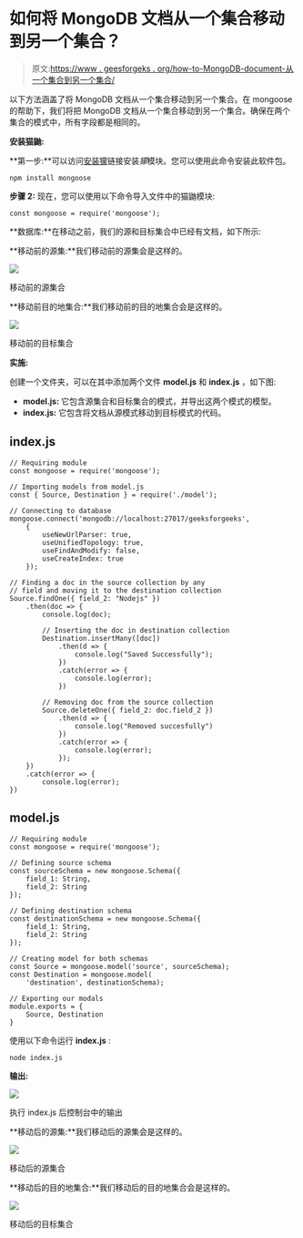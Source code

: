 # 如何将 MongoDB 文档从一个集合移动到另一个集合？

> 原文:[https://www . geesforgeks . org/how-to-MongoDB-document-从一个集合到另一个集合/](https://www.geeksforgeeks.org/how-to-move-mongodb-document-from-one-collections-to-another/)

以下方法涵盖了将 MongoDB 文档从一个集合移动到另一个集合。在 mongoose 的帮助下，我们将把 MongoDB 文档从一个集合移动到另一个集合。确保在两个集合的模式中，所有字段都是相同的。

**安装猫鼬:**

**第一步:**可以访问[安装獴](https://www.npmjs.com/package/mongoose)链接安装*獴*模块。您可以使用此命令安装此软件包。

```
npm install mongoose
```

**步骤 2:** 现在，您可以使用以下命令导入文件中的猫鼬模块:

```
const mongoose = require('mongoose');
```

**数据库:**在移动之前，我们的源和目标集合中已经有文档，如下所示:

**移动前的源集:**我们移动前的源集会是这样的。

![](img/fc80a4d47028bdb7e0ac7573b2516707.png)

移动前的源集合

**移动前目的地集合:**我们移动前的目的地集合会是这样的。

![](img/9bbe1cbf74e16d4f7bb5ecdaf7d196d9.png)

移动前的目标集合

**实施:**

创建一个文件夹，可以在其中添加两个文件 **model.js** 和 **index.js** ，如下图:

*   **model.js:** 它包含源集合和目标集合的模式，并导出这两个模式的模型。
*   **index.js:** 它包含将文档从源模式移动到目标模式的代码。

## index.js

```
// Requiring module
const mongoose = require('mongoose');

// Importing models from model.js
const { Source, Destination } = require('./model');

// Connecting to database
mongoose.connect('mongodb://localhost:27017/geeksforgeeks',
    {
        useNewUrlParser: true,
        useUnifiedTopology: true,
        useFindAndModify: false,
        useCreateIndex: true
    });

// Finding a doc in the source collection by any 
// field and moving it to the destination collection
Source.findOne({ field_2: "Nodejs" })
    .then(doc => {
        console.log(doc);

        // Inserting the doc in destination collection
        Destination.insertMany([doc])
            .then(d => {
                console.log("Saved Successfully");
            })
            .catch(error => {
                console.log(error);
            })

        // Removing doc from the source collection
        Source.deleteOne({ field_2: doc.field_2 })
            .then(d => {
                console.log("Removed succesfully")
            })
            .catch(error => {
                console.log(error);
            });
    })
    .catch(error => {
        console.log(error);
})
```

## model.js

```
// Requiring module
const mongoose = require('mongoose');

// Defining source schema
const sourceSchema = new mongoose.Schema({
    field_1: String,
    field_2: String
});

// Defining destination schema
const destinationSchema = new mongoose.Schema({
    field_1: String,
    field_2: String
});

// Creating model for both schemas
const Source = mongoose.model('source', sourceSchema);
const Destination = mongoose.model(
    'destination', destinationSchema);

// Exporting our modals
module.exports = {
    Source, Destination
}
```

使用以下命令运行 **index.js** :

```
node index.js
```

**输出:**

![](img/52d89ffbb57287e8ad85bd8460ea3e62.png)

执行 index.js 后控制台中的输出

**移动后的源集:**我们移动后的源集会是这样的。

![](img/e555cf5cf5a00189f358ebe2f92c3cf0.png)

移动后的源集合

**移动后的目的地集合:**我们移动后的目的地集合会是这样的。

![](img/619ca5d3072493d545fde3e996e2631d.png)

移动后的目标集合